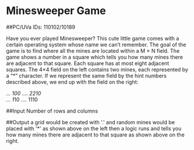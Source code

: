 # Minesweeper Game
##PC/UVa IDs: 110102/10189

Have you ever played Minesweeper? This cute little game comes with a certain operating
system whose name we can’t remember. The goal of the game is to find where
all the mines are located within a M × N field.
The game shows a number in a square which tells you how many mines there are
adjacent to that square. Each square has at most eight adjacent squares. The 4×4 field
on the left contains two mines, each represented by a “*” character. If we represent the
same field by the hint numbers described above, we end up with the field on the right:

*...          *100
....          2210    
.*..          1*10
....          1110

##Input
Number of rows and columns

##Output
a grid would be created with '.' and random mines would be placed with '*' as shown above on the left
then a logic runs and tells you how many mines there are adjacent to that square as shown above on the right.


